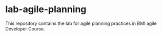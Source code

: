 # lab-agile-planning
This repository contains the lab for agile planning practices in BMI agile Developer Course.
